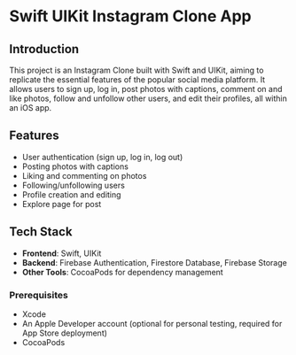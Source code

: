 # Swift UIKit Instagram Clone App

## Introduction
This project is an Instagram Clone built with Swift and UIKit, aiming to replicate the essential features of the popular social media platform. It allows users to sign up, log in, post photos with captions, comment on and like photos, follow and unfollow other users, and edit their profiles, all within an iOS app.

## Features
- User authentication (sign up, log in, log out)
- Posting photos with captions
- Liking and commenting on photos
- Following/unfollowing users
- Profile creation and editing
- Explore page for post

## Tech Stack
- **Frontend**: Swift, UIKit
- **Backend**: Firebase Authentication, Firestore Database, Firebase Storage
- **Other Tools**: CocoaPods for dependency management

### Prerequisites
- Xcode
- An Apple Developer account (optional for personal testing, required for App Store deployment)
- CocoaPods

